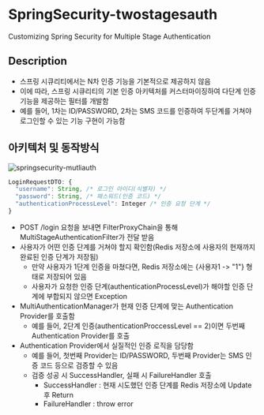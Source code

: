 # SpringSecurity-twostagesauth
Customizing Spring Security for Multiple Stage Authentication


## Description
- 스프링 시큐리티에서는 N차 인증 기능을 기본적으로 제공하지 않음
- 이에 따라, 스프링 시큐리티의 기본 인증 아키텍처를 커스터마이징하여 다단계 인증 기능을 제공하는 필터를 개발함
- 예를 들어, 1차는 ID/PASSWORD, 2차는 SMS 코드를 인증하여 두단계를 거쳐야 로그인할 수 있는 기능 구현이 가능함


## 아키텍처 및 동작방식

![springsecurity-mutliauth](https://github.com/chrismrkr/springsecurity-twostagesauth/assets/62477958/158cdc65-55ac-498a-ba3b-c8933818992b)

```javascript
LoginRequestDTO: {
  "username": String, /* 로그인 아이디(식별자) */
  "password": String, /* 패스워드(인증 코드) */
  "authenticationProcessLevel": Integer /* 인증 요청 단계 */
}
```


- POST /login 요청을 보내면 FilterProxyChain을 통해 MultiStageAuthenticationFilter가 전달 받음
- 사용자가 어떤 인증 단계를 거쳐야 할지 확인함(Redis 저장소에 사용자의 현재까지 완료된 인증 단계가 저장됨)
  - 만약 사용자가 1단계 인증을 마쳤다면, Redis 저장소에는 {사용자1 -> "1"} 형태로 저장되어 있음
  - 사용자가 요청한 인증 단계(authenticationProcessLevel)가 해야할 인증 단계에 부합되지 않으면 Exception
- MultiAuthenticationManager가 현재 인증 단계에 맞는 Authentication Provider를 호출함
  - 예를 들어, 2단계 인증(authenticationProccessLevel == 2)이면 두번째 Authentication Provider를 호출
- Authentication Provider에서 실질적인 인증 로직을 담당함
  - 예를 들어, 첫번째 Provider는 ID/PASSWORD, 두번째 Provider는 SMS 인증 코드 등으로 검증할 수 있음
  - 검증 성공 시 SuccessHandler, 실패 시 FailureHandler 호출
    - SuccessHandler : 현재 시도했던 인증 단계를 Redis 저장소에 Update 후 Return
    - FailureHandler : throw error







